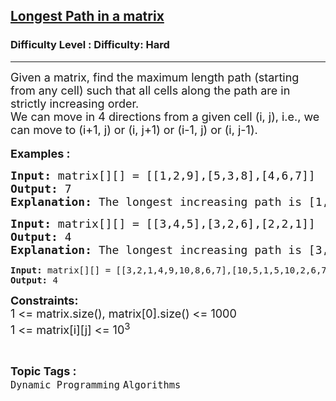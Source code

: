 <h2><a href="https://www.geeksforgeeks.org/problems/longest-path-in-a-matrix3019/1?page=1&difficulty=Hard&status=unsolved&sortBy=submissions">Longest Path in a matrix</a></h2><h3>Difficulty Level : Difficulty: Hard</h3><hr><div class="problems_problem_content__Xm_eO"><p><span style="font-size: 18px;">Given a matrix, find the maximum length path (starting from any cell) such that all cells along the path are in strictly increasing order.<br></span><span style="font-size: 18px;">We can move in 4 directions from a given cell (i, j), i.e., we can move to (i+1, j) or (i, j+1) or (i-1, j) or (i, j-1).</span><br>&nbsp;<br><span style="font-size: 18px;"><strong>Examples :</strong></span></p>
<pre><span style="font-size: 18px;"><strong>Input: </strong>matrix[][] = [[1,2,9],[5,3,8],[4,6,7]]
<strong>Output: </strong>7
<strong>Explanation: </strong>The longest increasing path is [1,2,3,6,7,8,9].</span>
</pre>
<pre><span style="font-size: 18px;"><strong>Input: </strong>matrix[][] = [[3,4,5],[3,2,6],[2,2,1]]
<strong>Output: </strong>4
<strong>Explanation: </strong>The longest increasing path is [3,4,5,6].<br></span></pre>
<pre><strong>Input: </strong>matrix[][] = [[3,2,1,4,9,10,8,6,7],[10,5,1,5,10,2,6,7,5],[2,5,6,2,4,6,10,10,7]]
<strong>Output: </strong>4</pre>
<p><span style="font-size: 18px;"><strong>Constraints:</strong><br>1 &lt;= matrix.size(), matrix[0].size() &lt;= 1000<br>1 &lt;= matrix[i][j] &lt;= 10<sup>3</sup></span></p></div><br><p><span style=font-size:18px><strong>Topic Tags : </strong><br><code>Dynamic Programming</code>&nbsp;<code>Algorithms</code>&nbsp;